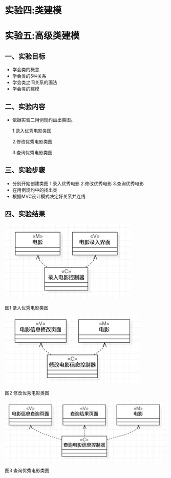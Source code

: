 # 实验四:类建模
# 实验五:高级类建模

## 一、实验目标
- 学会类的概念
- 学会类的5种关系
- 学会类之间关系的画法
- 学会类的建模
## 二、实验内容
- 依据实验二用例规约画出类图。

   1.录入优秀电影类图

   2.修改优秀电影类图

   3.查询优秀电影类图
## 三、实验步骤
- 分别开始创建类图
  1.录入优秀电影
  2.修改优秀电影
  3.查询优秀电影
- 在用例规约中的找出类
- 根据MVC设计模式决定好关系并连线
## 四、实验结果
![录入优秀电影类图](./lab4&5_1.jpg)

图1 录入优秀电影类图


![修改优秀电影材类图](./lab4&5_2.jpg)

图2 修改优秀电影类图


![查询优秀电影类图](./lab4&5_3.jpg)

图3 查询优秀电影类图
